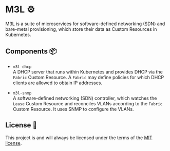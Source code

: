 # M3L ⚙️

M3L is a suite of microservices for software-defined networking (SDN) and bare-metal provisioning, which store their data as Custom Resources in Kubernetes.

## Components 📦

- `m3l-dhcp`  
  A DHCP server that runs within Kubernetes and provides DHCP via the `Fabric` Custom Resource. A `Fabric` may define policies for which DHCP clients are allowed to obtain IP addresses.

- `m3l-snmp`  
  A software-defined networking (SDN) controller, which watches the `Lease` Custom Resource and reconciles VLANs according to the `Fabric` Custom Resource. It uses SNMP to configure the VLANs.

## License 📄

This project is and will always be licensed under the terms of the [MIT license](./LICENSE.md).
